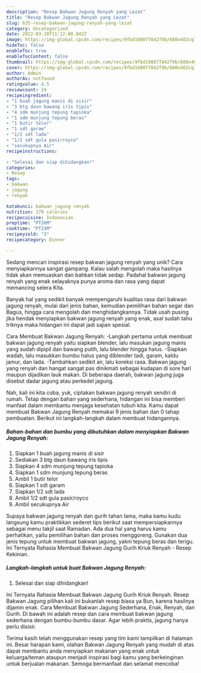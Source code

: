 ```yaml
---
description: "Resep Bakwan Jagung Renyah yang Lezat"
title: "Resep Bakwan Jagung Renyah yang Lezat"
slug: 635-resep-bakwan-jagung-renyah-yang-lezat
category: Uncategorized
date: 2022-03-28T11:12:00.842Z
image: https://img-global.cpcdn.com/recipes/9fbd198077842f9b/680x482cq70/bakwan-jagung-renyah-foto-resep-utama.jpg
hideToc: false
enableToc: true
enableTocContent: false
thumbnail: https://img-global.cpcdn.com/recipes/9fbd198077842f9b/680x482cq70/bakwan-jagung-renyah-foto-resep-utama.jpg
cover: https://img-global.cpcdn.com/recipes/9fbd198077842f9b/680x482cq70/bakwan-jagung-renyah-foto-resep-utama.jpg
author: Admin
authorAv: notfound
ratingvalue: 4.5
reviewcount: 19
recipeingredient:
- "1 buah jagung manis di sisir"
- "3 btg daun bawang iris tipis"
- "4 sdm munjung tepung tapioka"
- "1 sdm munjung tepung beras"
- "1 butir telor"
- "1 sdt garam"
- "1/2 sdt lada"
- "1/2 sdt gula pasirroyco"
- "secukupnya Air"
recipeinstructions:

- "Selesai dan siap dihidangkan!"
categories:
- Resep
tags:
- bakwan
- jagung
- renyah

katakunci: bakwan jagung renyah 
nutrition: 279 calories
recipecuisine: Indonesian
preptime: "PT26M"
cooktime: "PT33M"
recipeyield: "3"
recipecategory: Dinner

---
```





Sedang mencari inspirasi resep bakwan jagung renyah yang unik? Cara menyiapkannya sangat gampang. Kalau salah mengolah maka hasilnya tidak akan memuaskan dan bahkan tidak sedap. Padahal bakwan jagung renyah yang enak selayaknya punya aroma dan rasa yang dapat memancing selera Kita.





Banyak hal yang sedikit banyak mempengaruhi kualitas rasa dari bakwan jagung renyah, mulai dari jenis bahan, kemudian pemilihan bahan segar dan Bagus, hingga cara mengolah dan menghidangkannya. Tidak usah pusing jika hendak menyiapkan bakwan jagung renyah yang enak,      asal sudah tahu triknya maka hidangan ini dapat jadi sajian spesial.














Cara Membuat Bakwan Jagung Renyah: -Langkah pertama untuk membuat bakwan jagung renyah yaitu siapkan blender, lalu masukan jagung manis yang sudah dipipil dan bawang putih, lalu blender hingga halus. -Siapkan wadah, lalu masukkan bumbu halus yang diblender tadi, garam, kaldu jamur, dan lada. -Tambahkan sedikit air, lalu koreksi rasa. Bakwan jagung yang renyah dan hangat sangat pas dinikmati sebagai kudapan di sore hari maupun dijadikan lauk makan. Di beberapa daerah, bakwan jagung juga disebut dadar jagung atau perkedel jagung.






Nah, kali ini kita coba, yuk, ciptakan bakwan jagung renyah sendiri di rumah. Tetap dengan bahan yang sederhana, hidangan ini bisa memberi manfaat dalam membantu menjaga kesehatan tubuh kita. Kamu dapat membuat Bakwan Jagung Renyah memakai 9 jenis bahan dan 0 tahap pembuatan. Berikut ini langkah-langkah dalam membuat hidangannya.

<!--inarticleads1-->

##### Bahan-bahan dan bumbu yang dibutuhkan dalam menyiapkan Bakwan Jagung Renyah:

1. Siapkan 1 buah jagung manis di sisir
1. Sediakan 3 btg daun bawang iris tipis
1. Siapkan 4 sdm munjung tepung tapioka
1. Siapkan 1 sdm munjung tepung beras
1. Ambil 1 butir telor
1. Siapkan 1 sdt garam
1. Siapkan 1/2 sdt lada
1. Ambil 1/2 sdt gula pasir/royco
1. Ambil secukupnya Air


Supaya bakwan jagung renyah dan gurih tahan lama, maka kamu kudu langsung kamu praktikkan sederet tips berikut saat mempersiapkannya sebagai menu takjil saat Ramadan. Ada dua hal yang harus kamu perhatikan, yaitu pemilihan bahan dan proses menggoreng. Gunakan dua jenis tepung untuk membuat bakwan jagung, yakni tepung beras dan terigu. Ini Ternyata Rahasia Membuat Bakwan Jagung Gurih Kriuk Renyah - Resep Kekinian. 

<!--inarticleads2-->

##### Langkah-langkah untuk buat Bakwan Jagung Renyah:


1. Selesai dan siap dihidangkan!

Ini Ternyata Rahasia Membuat Bakwan Jagung Gurih Kriuk Renyah. Resep Bakwan Jagung pilihan kali ini bukanlah resep biasa ya Bun, karena hasilnya dijamin enak. Cara Membuat Bakwan Jagung Sederhana, Enak, Renyah, dan Gurih. Di bawah ini adalah resep dan cara membuat bakwan jagung sederhana dengan bumbu-bumbu dasar. Agar lebih praktis, jagung hanya perlu disisir. 

Terima kasih telah menggunakan resep yang tim kami tampilkan di halaman ini. Besar harapan kami, olahan Bakwan Jagung Renyah yang mudah di atas dapat membantu anda menyiapkan makanan yang enak untuk keluarga/teman ataupun menjadi inspirasi bagi kamu yang berkeinginan untuk berjualan makanan. Semoga bermanfaat dan selamat mencoba!
